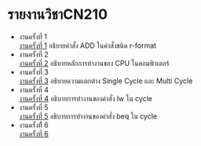 # รายงานวิชาCN210
* งานครั้งที่ 1
  <br>[งานครั้งที่ 1](https://www.youtube.com/watch?v=uxKd0FtUXx8&t=9s)
  อธิบายคำสั่ง ADD ในคำสั่งชนิด r-format
* งานครั้งที่ 2
  <br>[งานครั้งที่ 2](https://www.youtube.com/watch?v=afBzikgJ6VA)
  อธิบายหลักการทำงานของ CPU ในคอมพิวเตอร์
* งานครั้งที่ 3
  <br>[งานครั้งที่ 3](https://www.youtube.com/watch?v=D7P8hxrkiEY)
  อธิบายความแตกต่าง Single Cycle และ Multi Cycle
* งานครั้งที่ 4
  <br>[งานครั้งที่ 4](https://www.youtube.com/watch?v=dOmY8EDUxi0&t=19s)
  อธิบายการทำงานของคำสั่ง lw ใน cycle
* งานครั้งที่ 5
  <br>[งานครั้งที่ 5](https://www.youtube.com/watch?v=IAmkzRGe4yQ&t=14s)
  อธิบายการทำงานของคำสั่ง beq ใน cycle
* งานครั้งที่้ 6
  <br>[งานครั้งที่ 6](https://www.youtube.com/watch?v=kINS_f38R6I&t=9s)
